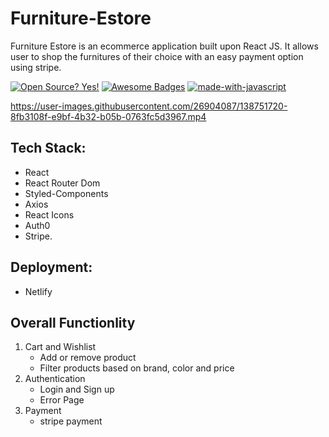 # Furniture-Estore

Furniture Estore is an ecommerce application built upon React JS. It allows user to shop the furnitures of their choice with an easy payment option using stripe.

[![Open Source? Yes!](https://badgen.net/badge/Open%20Source%20%3F/Yes%21/blue?icon=github)](https://github.com/DeRaowl)
[![Awesome Badges](https://img.shields.io/badge/badges-awesome-green.svg)](https://github.com/DeRaowl)
[![made-with-javascript](https://img.shields.io/badge/Made%20with-JavaScript-1f425f.svg)](https://www.javascript.com)


https://user-images.githubusercontent.com/26904087/138751720-8fb3108f-e9bf-4b32-b05b-0763fc5d3967.mp4


 ## Tech Stack:
 
- React
- React Router Dom
- Styled-Components
- Axios
- React Icons
- Auth0
- Stripe.

## Deployment:

- Netlify

## Overall Functionlity

1. Cart and Wishlist
   - Add or remove product
   - Filter products based on brand, color and price
2. Authentication
   - Login and Sign up
   - Error Page
3. Payment
   - stripe payment
